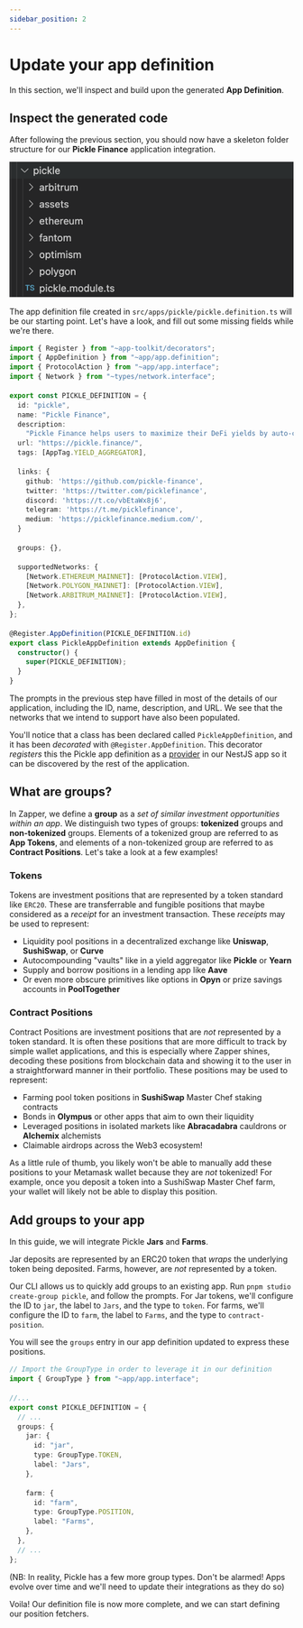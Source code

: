 ```yaml
---
sidebar_position: 2
---
```


# Update your app definition

In this section, we'll inspect and build upon the generated **App Definition**.

## Inspect the generated code

After following the previous section, you should now have a skeleton folder
structure for our **Pickle Finance** application integration.

![Create App Folder Structure](../../static/img/tutorial/create-app-folder-structure.png)

The app definition file created in `src/apps/pickle/pickle.definition.ts` will
be our starting point. Let's have a look, and fill out some missing fields while
we're there.

```ts
import { Register } from "~app-toolkit/decorators";
import { AppDefinition } from "~app/app.definition";
import { ProtocolAction } from "~app/app.interface";
import { Network } from "~types/network.interface";

export const PICKLE_DEFINITION = {
  id: "pickle",
  name: "Pickle Finance",
  description:
    "Pickle Finance helps users to maximize their DeFi yields by auto-compounding their rewards, saving them time and gas.",
  url: "https://pickle.finance/",
  tags: [AppTag.YIELD_AGGREGATOR],

  links: {
    github: 'https://github.com/pickle-finance',
    twitter: 'https://twitter.com/picklefinance',
    discord: 'https://t.co/vbEtaWx8j6',
    telegram: 'https://t.me/picklefinance',
    medium: 'https://picklefinance.medium.com/',
  }

  groups: {},

  supportedNetworks: {
    [Network.ETHEREUM_MAINNET]: [ProtocolAction.VIEW],
    [Network.POLYGON_MAINNET]: [ProtocolAction.VIEW],
    [Network.ARBITRUM_MAINNET]: [ProtocolAction.VIEW],
  },
};

@Register.AppDefinition(PICKLE_DEFINITION.id)
export class PickleAppDefinition extends AppDefinition {
  constructor() {
    super(PICKLE_DEFINITION);
  }
}
```

The prompts in the previous step have filled in most of the details of our
application, including the ID, name, description, and URL. We see that the
networks that we intend to support have also been populated.

You'll notice that a class has been declared called `PickleAppDefinition`, and
it has been _decorated_ with `@Register.AppDefinition`. This decorator
_registers_ this the Pickle app definition as a
[provider](https://docs.nestjs.com/providers) in our NestJS app so it can be
discovered by the rest of the application.

## What are groups?

In Zapper, we define a **group** as a _set of similar investment opportunities
within an app_. We distinguish two types of groups: **tokenized** groups and
**non-tokenized** groups. Elements of a tokenized group are referred to as **App
Tokens**, and elements of a non-tokenized group are referred to as **Contract
Positions**. Let's take a look at a few examples!

### Tokens

Tokens are investment positions that are represented by a token standard like
`ERC20`. These are transferrable and fungible positions that maybe considered as
a _receipt_ for an investment transaction. These _receipts_ may be used to
represent:

- Liquidity pool positions in a decentralized exchange like **Uniswap**,
  **SushiSwap**, or **Curve**
- Autocompounding "vaults" like in a yield aggregator like **Pickle** or
  **Yearn**
- Supply and borrow positions in a lending app like **Aave**
- Or even more obscure primitives like options in **Opyn** or prize savings
  accounts in **PoolTogether**

### Contract Positions

Contract Positions are investment positions that are _not_ represented by a
token standard. It is often these positions that are more difficult to track by
simple wallet applications, and this is especially where Zapper shines, decoding
these positions from blockchain data and showing it to the user in a
straightforward manner in their portfolio. These positions may be used to
represent:

- Farming pool token positions in **SushiSwap** Master Chef staking contracts
- Bonds in **Olympus** or other apps that aim to own their liquidity
- Leveraged positions in isolated markets like **Abracadabra** cauldrons or
  **Alchemix** alchemists
- Claimable airdrops across the Web3 ecosystem!

As a little rule of thumb, you likely won't be able to manually add these
positions to your Metamask wallet because they are _not_ tokenized! For example,
once you deposit a token into a SushiSwap Master Chef farm, your wallet will
likely not be able to display this position.

## Add groups to your app

In this guide, we will integrate Pickle **Jars** and **Farms**.

Jar deposits are represented by an ERC20 token that _wraps_ the underlying token
being deposited. Farms, however, are _not_ represented by a token.

Our CLI allows us to quickly add groups to an existing app. Run
`pnpm studio create-group pickle`, and follow the prompts. For Jar tokens, we'll
configure the ID to `jar`, the label to `Jars`, and the type to `token`. For
farms, we'll configure the ID to `farm`, the label to `Farms`, and the type to
`contract-position`.

You will see the `groups` entry in our app definition updated to express these
positions.

```ts
// Import the GroupType in order to leverage it in our definition
import { GroupType } from "~app/app.interface";

//...
export const PICKLE_DEFINITION = {
  // ...
  groups: {
    jar: {
      id: "jar",
      type: GroupType.TOKEN,
      label: "Jars",
    },

    farm: {
      id: "farm",
      type: GroupType.POSITION,
      label: "Farms",
    },
  },
  // ...
};
```

(NB: In reality, Pickle has a few more group types. Don't be alarmed! Apps
evolve over time and we'll need to update their integrations as they do so)

Voila! Our definition file is now more complete, and we can start defining our
position fetchers.
